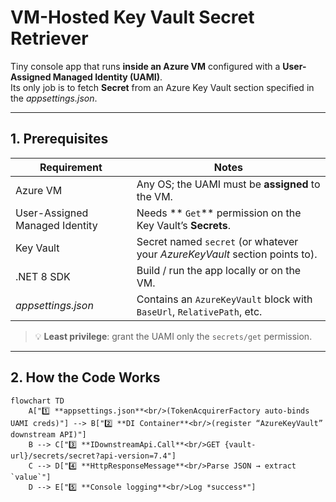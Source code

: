 ﻿# VM-Hosted Key Vault Secret Retriever

Tiny console app that runs **inside an Azure VM** configured with a **User-Assigned Managed Identity (UAMI)**.  
Its only job is to fetch **Secret** from an Azure Key Vault section specified in the *appsettings.json*.

---

## 1. Prerequisites

| Requirement | Notes |
|-------------|-------|
| Azure VM     | Any OS; the UAMI must be **assigned** to the VM. |
| User-Assigned Managed Identity | Needs ** `Get`** permission on the Key Vault’s **Secrets**. |
| Key Vault    | Secret named `secret` (or whatever your *AzureKeyVault* section points to). |
| .NET 8 SDK   | Build / run the app locally or on the VM. |
| *appsettings.json* | Contains an `AzureKeyVault` block with `BaseUrl`, `RelativePath`, etc. |

> 💡 **Least privilege**: grant the UAMI only the `secrets/get` permission.

---

## 2. How the Code Works

```mermaid
flowchart TD
    A["1️⃣ **appsettings.json**<br/>(TokenAcquirerFactory auto-binds UAMI creds)"] --> B["2️⃣ **DI Container**<br/>(register “AzureKeyVault” downstream API)"]
    B --> C["3️⃣ **IDownstreamApi.Call**<br/>GET {vault-url}/secrets/secret?api-version=7.4"]
    C --> D["4️⃣ **HttpResponseMessage**<br/>Parse JSON → extract `value`"]
    D --> E["5️⃣ **Console logging**<br/>Log *success*"]
```
